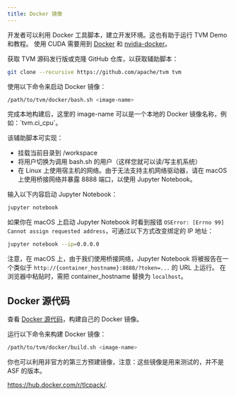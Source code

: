 ```yaml
---
title: Docker 镜像
---
```


开发者可以利用 Docker 工具脚本，建立开发环境。这也有助于运行 TVM Demo
和教程。 使用 CUDA 需要用到
[Docker](https://docs.docker.com/engine/installation/) 和
[nvidia-docker](https://github.com/NVIDIA/nvidia-docker/)。

获取 TVM 源码发行版或克隆 GitHub 仓库，以获取辅助脚本：

``` bash
git clone --recursive https://github.com/apache/tvm tvm
```

使用以下命令来启动 Docker 镜像：

``` bash
/path/to/tvm/docker/bash.sh <image-name>
```

完成本地构建后，这里的 image-name 可以是一个本地的 Docker
镜像名称，例如：\`tvm.ci_cpu\`。

该辅助脚本可实现：

-   挂载当前目录到 /workspace
-   将用户切换为调用 bash.sh 的用户（这样您就可以读/写主机系统）
-   在 Linux 上使用宿主机的网络。由于无法支持主机网络驱动器，请在 macOS
    上使用桥接网络并暴露 8888 端口，以使用 Jupyter Notebook。

输入以下内容启动 Jupyter Notebook：

``` bash
jupyter notebook
```

如果你在 macOS 上启动 Jupyter Notebook 时看到报错
`OSError: [Errno 99] Cannot assign requested address`，可通过以下方式改变绑定的
IP 地址：

``` bash
jupyter notebook --ip=0.0.0.0
```

注意，在 macOS 上，由于我们使用桥接网络，Jupyter Notebook
将被报告在一个类似于 `http://{container_hostname}:8888/?token=...` 的
URL 上运行。 在浏览器中粘贴时，需把 container_hostname 替换为
`localhost`。

## Docker 源代码

查看 [Docker
源代码](https://github.com/apache/tvm/tree/main/docker)，构建自己的
Docker 镜像。

运行以下命令来构建 Docker 镜像：

``` bash
/path/to/tvm/docker/build.sh <image-name>
```

你也可以利用非官方的第三方预建镜像，注意：这些镜像是用来测试的，并不是
ASF 的版本。

<https://hub.docker.com/r/tlcpack/>.
